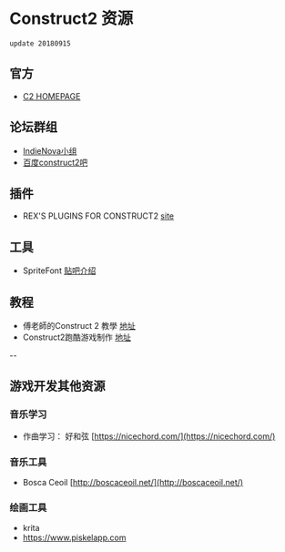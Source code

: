 # Construct2 资源

`update 20180915`

## 官方

- [C2 HOMEPAGE](https://www.scirra.com/construct2)

## 论坛群组

- [IndieNova小组](https://www.indienova.com/groups/110)
- [百度construct2吧](http://tieba.baidu.com/f?kw=construct2&ie=utf-8)

## 插件

- REX'S PLUGINS FOR CONSTRUCT2  [site](https://rexrainbow.github.io/C2RexDoc/plugins.md/index.html)

## 工具

- SpriteFont []() [贴吧介绍](http://tieba.baidu.com/p/3983285726)

## 教程

- 傅老師的Construct 2 教學 [地址](http://www.memoryabc.com/joomla/index.php/2013-07-31-09-53-12/2013-07-31-10-10-33)
- Construct2跑酷游戏制作 [地址](http://blog.sina.com.cn/s/blog_676675eb0101ixya.html)

--

## 游戏开发其他资源

### 音乐学习

- 作曲学习： 好和弦 [https://nicechord.com/](https://nicechord.com/)

### 音乐工具

- Bosca Ceoil [http://boscaceoil.net/](http://boscaceoil.net/)

### 绘画工具

- krita
- https://www.piskelapp.com